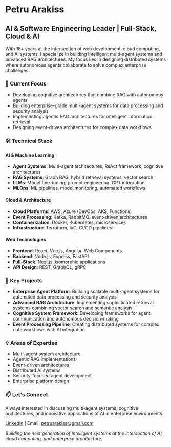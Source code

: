 # Petru Arakiss
## AI & Software Engineering Leader | Full-Stack, Cloud & AI

With 18+ years at the intersection of web development, cloud computing, and AI systems, I specialize in building intelligent multi-agent systems and advanced RAG architectures. My focus lies in designing distributed systems where autonomous agents collaborate to solve complex enterprise challenges.

### 🔭 Current Focus

- Developing cognitive architectures that combine RAG with autonomous agents
- Building enterprise-grade multi-agent systems for data processing and security analysis
- Implementing agentic RAG architectures for intelligent information retrieval
- Designing event-driven architectures for complex data workflows

### 🛠 Technical Stack

#### AI & Machine Learning
- **Agent Systems**: Multi-agent architectures, ReAct framework, cognitive architectures
- **RAG Systems**: Graph RAG, hybrid retrieval systems, vector search
- **LLMs**: Model fine-tuning, prompt engineering, GPT integration
- **MLOps**: ML pipelines, model monitoring, automated workflows

#### Cloud & Architecture
- **Cloud Platforms**: AWS, Azure (DevOps, AKS, Functions)
- **Event Processing**: Kafka, RabbitMQ, event-driven architectures
- **Containerization**: Docker, Kubernetes, microservices
- **Infrastructure**: Terraform, IaC, CI/CD pipelines

#### Web Technologies
- **Frontend**: React, Vue.js, Angular, Web Components
- **Backend**: Node.js, Express, FastAPI
- **Full-Stack**: Next.js, isomorphic applications
- **API Design**: REST, GraphQL, gRPC

### 🌟 Key Projects

- **Enterprise Agent Platform**: Building scalable multi-agent systems for automated data processing and security analysis
- **Advanced RAG Architecture**: Implementing sophisticated retrieval systems combining vector search and semantic analysis
- **Cognitive System Framework**: Developing frameworks for agent communication and autonomous decision-making
- **Event Processing Pipeline**: Creating distributed systems for complex data workflows with AI integration

### 💡 Areas of Expertise

- Multi-agent system architecture
- Agentic RAG implementations
- Event-driven architectures
- Distributed AI systems
- Security-focused agent development
- Enterprise platform design

### 📫 Let's Connect

Always interested in discussing multi-agent systems, cognitive architectures, and innovative applications of AI in enterprise environments.

[LinkedIn](https://www.linkedin.com/in/petruarakiss/) | 
Email: petruarakiss@gmail.com

*Building the next generation of intelligent systems at the intersection of AI, cloud computing, and enterprise architecture.*
